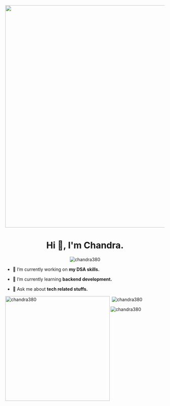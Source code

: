 <img align="center" src="https://res.cloudinary.com/dymvyfmkh/image/upload/v1691850973/icegif-1424_gk5hpl.gif" width="700">
<h1 align="center">Hi 👋, I'm Chandra.</h1>


<p align="center"> <img src="https://komarev.com/ghpvc/?username=chandra380&label=Profile%20views&color=0e75b6&style=flat" alt="chandra380" /> </p>

- 🔭 I’m currently working on **my DSA skills.**

- 🌱 I’m currently learning **backend development.**

- 💬 Ask me about **tech related stuffs.**




<p><img align="left" src="https://github-readme-stats.vercel.app/api/top-langs?username=chandra380&langs_count=10&layout=compact" alt="chandra380" width="330"/></p>

<p>&nbsp;<img align="center" src="https://github-readme-stats.vercel.app/api?username=chandra380&count_private=false&show_icons=true" alt="chandra380" /></p>

<p><img align="center" src="https://github-readme-streak-stats.herokuapp.com/?user=chandra380" alt="chandra380" /></p>
